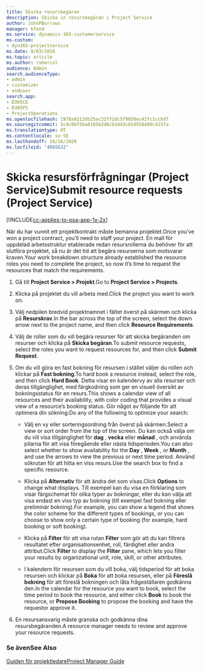 ```yaml
---
title: Skicka resursbegäran
description: Skicka in resursbegäran i Project Service
author: JohnPBurrows
manager: kfend
ms.service: dynamics-365-customerservice
ms.custom:
- dyn365-projectservice
ms.date: 8/03/2018
ms.topic: article
ms.author: ruhercul
audience: Admin
search.audienceType:
- admin
- customizer
- enduser
search.app:
- D365CE
- D365PS
- ProjectOperations
ms.openlocfilehash: 1978a9212db25ac32ff2dc5f9050ec43fc1ccbd7
ms.sourcegitcommit: 5c4c9bf3ba018562d6cb3443c01d550489c415fa
ms.translationtype: HT
ms.contentlocale: sv-SE
ms.lasthandoff: 10/16/2020
ms.locfileid: "4085632"
---
```

# <a name="submit-resource-requests-project-service"></a><span data-ttu-id="3b5cd-103">Skicka resursförfrågningar (Project Service)</span><span class="sxs-lookup"><span data-stu-id="3b5cd-103">Submit resource requests (Project Service)</span></span>

[!INCLUDE[cc-applies-to-psa-app-1x-2x](../includes/cc-applies-to-psa-app-1x-2x.md)]

<span data-ttu-id="3b5cd-104">När du har vunnit ett projektkontrakt måste bemanna projektet.</span><span class="sxs-lookup"><span data-stu-id="3b5cd-104">Once you’ve won a project contract, you’ll need to staff your project.</span></span> <span data-ttu-id="3b5cd-105">En mall för uppdelad arbetsstruktur etablerade redan resursrollerna du behöver för att slutföra projektet, så nu är det tid att begära resurserna som motsvarar kraven.</span><span class="sxs-lookup"><span data-stu-id="3b5cd-105">Your work breakdown structure already established the resource roles you need to complete the project, so now it’s time to request the resources that match the requirements.</span></span>  
  
1.  <span data-ttu-id="3b5cd-106">Gå till **Project Service > Projekt**.</span><span class="sxs-lookup"><span data-stu-id="3b5cd-106">Go to **Project Service > Projects**.</span></span>  
  
2.  <span data-ttu-id="3b5cd-107">Klicka på projektet du vill arbeta med.</span><span class="sxs-lookup"><span data-stu-id="3b5cd-107">Click the project you want to work on.</span></span>  
  
3.  <span data-ttu-id="3b5cd-108">Välj nedpilen bredvid projektnamnet i fältet överst på skärmen och klicka på **Resurskrav**.</span><span class="sxs-lookup"><span data-stu-id="3b5cd-108">In the bar across the top of the screen, select the down arrow next to the project name, and then click **Resource Requirements**.</span></span>  
  
4.  <span data-ttu-id="3b5cd-109">Välj de roller som du vill begära resurser för att skicka begäranden om resurser och klicka på **Skicka begäran**.</span><span class="sxs-lookup"><span data-stu-id="3b5cd-109">To submit resource requests, select the roles you want to request resources for, and then click **Submit Request**.</span></span>  
  
5.  <span data-ttu-id="3b5cd-110">Om du vill göra en fast bokning för resursen i stället väljer du rollen och klickar på **Fast bokning**.</span><span class="sxs-lookup"><span data-stu-id="3b5cd-110">To hard book a resource instead, select the role, and then click **Hard Book**.</span></span> <span data-ttu-id="3b5cd-111">Detta visar en kalendervy av alla resurser och deras tillgänglighet, med färgkodning som ger en visuell översikt av bokningsstatus för en resurs.</span><span class="sxs-lookup"><span data-stu-id="3b5cd-111">This shows a calendar view of all resources and their availability, with color coding that provides a visual view of a resource’s booking status.</span></span> <span data-ttu-id="3b5cd-112">Gör något av följande för att optimera din sökning:</span><span class="sxs-lookup"><span data-stu-id="3b5cd-112">Do any of the following to optimize your search:</span></span>  
  
    -   <span data-ttu-id="3b5cd-113">Välj en vy eller sorteringsordning från överst på skärmen.</span><span class="sxs-lookup"><span data-stu-id="3b5cd-113">Select a view or sort order from the top of the screen.</span></span> <span data-ttu-id="3b5cd-114">Du kan också välja om du vill visa tillgänglighet för **dag** , **vecka** eller **månad** , och använda pilarna för att visa föregående eller nästa tidsperioden.</span><span class="sxs-lookup"><span data-stu-id="3b5cd-114">You can also select whether to show availability for the **Day** , **Week** , or **Month** , and use the arrows to view the previous or next time period.</span></span> <span data-ttu-id="3b5cd-115">Använd sökrutan för att hitta en viss resurs.</span><span class="sxs-lookup"><span data-stu-id="3b5cd-115">Use the search box to find a specific resource.</span></span>  
  
    -   <span data-ttu-id="3b5cd-116">Klicka på **Alternativ** för att ändra det som visas.</span><span class="sxs-lookup"><span data-stu-id="3b5cd-116">Click **Options** to change what displays.</span></span> <span data-ttu-id="3b5cd-117">Till exempel kan du visa en förklaring som visar färgschemat för olika typer av bokningar, eller du kan välja att visa endast en viss typ av bokning (till exempel fast bokning eller preliminär bokning).</span><span class="sxs-lookup"><span data-stu-id="3b5cd-117">For example, you can show a legend that shows the color scheme for the different types of bookings, or you can choose to show only a certain type of booking (for example, hard booking or soft booking).</span></span>  
  
    -   <span data-ttu-id="3b5cd-118">Klicka på **Filter** för att visa rutan **Filter** som gör att du kan filtrera resultatet efter organisationsenhet, roll, färdighet eller andra attribut.</span><span class="sxs-lookup"><span data-stu-id="3b5cd-118">Click **Filter** to display the **Filter** pane, which lets you filter your results by organizational unit, role, skill, or other attributes.</span></span>  
  
    -   <span data-ttu-id="3b5cd-119">I kalendern för resursen som du vill boka, välj tidsperiod för att boka resursen och klickar på **Boka** för att boka resursen, eller på **Föreslå bokning** för att föreslå bokningen och låta frågeställaren godkänna den.</span><span class="sxs-lookup"><span data-stu-id="3b5cd-119">In the calendar for the resource you want to book, select the time period to book the resource, and either click **Book** to book the resource, or **Propose Booking** to propose the booking and have the requestor approve it.</span></span>  
  
6.  <span data-ttu-id="3b5cd-120">En resursansvarig måste granska och godkänna dina resursbegäranden.</span><span class="sxs-lookup"><span data-stu-id="3b5cd-120">A resource manager needs to review and approve your resource requests.</span></span>  
  
### <a name="see-also"></a><span data-ttu-id="3b5cd-121">Se även</span><span class="sxs-lookup"><span data-stu-id="3b5cd-121">See Also</span></span>  
 [<span data-ttu-id="3b5cd-122">Guiden för projektledare</span><span class="sxs-lookup"><span data-stu-id="3b5cd-122">Project Manager Guide</span></span>](../psa/project-manager-guide.md)
